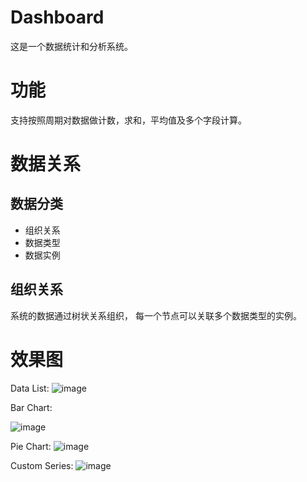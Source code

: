 # Dashboard
这是一个数据统计和分析系统。 

# 功能

支持按照周期对数据做计数，求和，平均值及多个字段计算。 

# 数据关系
## 数据分类
- 组织关系
- 数据类型
- 数据实例
## 组织关系
系统的数据通过树状关系组织， 每一个节点可以关联多个数据类型的实例。

# 效果图

Data List:
![image](https://github.com/user-attachments/assets/ce55f43a-d1eb-4627-9748-f1ef4f77d5ba)


Bar Chart:

![image](https://github.com/user-attachments/assets/29562bb6-82b3-4022-bfad-227946272a1a)


Pie Chart:
![image](https://github.com/user-attachments/assets/7b9684ae-18c0-429f-9fd5-ed3136399a52)

Custom Series:
![image](https://github.com/user-attachments/assets/eaa94a98-af2e-4d04-8aaa-df87090a0fd3)
